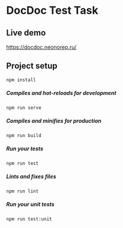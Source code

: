 # DocDoc Test Task

## Live demo
https://docdoc.neonorep.ru/

## Project setup
```
npm install
```

##### Compiles and hot-reloads for development
```
npm run serve
```

##### Compiles and minifies for production
```
npm run build
```

##### Run your tests
```
npm run test
```

##### Lints and fixes files
```
npm run lint
```

##### Run your unit tests
```
npm run test:unit
```
